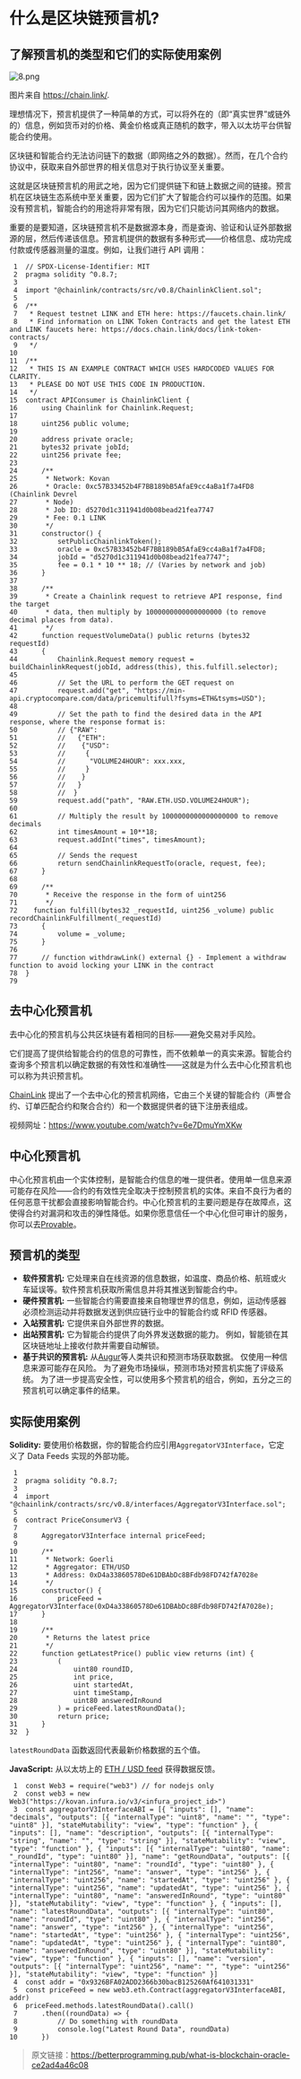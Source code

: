 # 什么是区块链预言机?

## 了解预言机的类型和它们的实际使用案例

![8.png](https://img.learnblockchain.cn/attachments/2022/03/VHgpdWbA623d82b28c97a.png)

图片来自 https://chain.link/. 

理想情况下，预言机提供了一种简单的方式，可以将外在的（即“真实世界”或链外的）信息，例如货币对的价格、黄金价格或真正随机的数字，带入以太坊平台供智能合约使用。

区块链和智能合约无法访问链下的数据（即网络之外的数据）。然而，在几个合约协议中，获取来自外部世界的相关信息对于执行协议至关重要。

这就是区块链预言机的用武之地，因为它们提供链下和链上数据之间的链接。预言机在区块链生态系统中至关重要，因为它们扩大了智能合约可以操作的范围。如果没有预言机，智能合约的用途将非常有限，因为它们只能访问其网络内的数据。

重要的是要知道，区块链预言机不是数据源本身，而是查询、验证和认证外部数据源的层，然后传递该信息。预言机提供的数据有多种形式——价格信息、成功完成付款或传感器测量的温度。例如，让我们进行 API 调用：

```
 1  // SPDX-License-Identifier: MIT
 2  pragma solidity ^0.8.7;
 3
 4  import "@chainlink/contracts/src/v0.8/ChainlinkClient.sol";
 5
 6  /**
 7   * Request testnet LINK and ETH here: https://faucets.chain.link/
 8   * Find information on LINK Token Contracts and get the latest ETH  and LINK faucets here: https://docs.chain.link/docs/link-token-contracts/
 9   */
10
11  /**
12   * THIS IS AN EXAMPLE CONTRACT WHICH USES HARDCODED VALUES FOR CLARITY.
13   * PLEASE DO NOT USE THIS CODE IN PRODUCTION.
14   */
15  contract APIConsumer is ChainlinkClient {
16      using Chainlink for Chainlink.Request;
17  
18      uint256 public volume;
19    
20      address private oracle;
21      bytes32 private jobId;
22      uint256 private fee;
23    
24      /**
25       * Network: Kovan
26       * Oracle: 0xc57B33452b4F7BB189bB5AfaE9cc4aBa1f7a4FD8 (Chainlink Devrel   
27       * Node)
28       * Job ID: d5270d1c311941d0b08bead21fea7747
29       * Fee: 0.1 LINK
30       */
31      constructor() {
32          setPublicChainlinkToken();
33          oracle = 0xc57B33452b4F7BB189bB5AfaE9cc4aBa1f7a4FD8;
34          jobId = "d5270d1c311941d0b08bead21fea7747";
35          fee = 0.1 * 10 ** 18; // (Varies by network and job)
36      }
37    
38      /**
39       * Create a Chainlink request to retrieve API response, find the target
40       * data, then multiply by 1000000000000000000 (to remove decimal places from data).
41       */
42      function requestVolumeData() public returns (bytes32 requestId) 
43      {
44          Chainlink.Request memory request = buildChainlinkRequest(jobId, address(this), this.fulfill.selector);
45        
46          // Set the URL to perform the GET request on
47          request.add("get", "https://min-api.cryptocompare.com/data/pricemultifull?fsyms=ETH&tsyms=USD");
48        
49          // Set the path to find the desired data in the API response, where the response format is:
50          // {"RAW":
51          //   {"ETH":
52          //    {"USD":
53          //     {
54          //      "VOLUME24HOUR": xxx.xxx,
55          //     }
56          //    }
57          //   }
58          //  }
59          request.add("path", "RAW.ETH.USD.VOLUME24HOUR");
60        
61          // Multiply the result by 1000000000000000000 to remove decimals
62          int timesAmount = 10**18;
63          request.addInt("times", timesAmount);
64        
65          // Sends the request
66          return sendChainlinkRequestTo(oracle, request, fee);
67      }
68     
69      /**
70       * Receive the response in the form of uint256
71       */ 
72    function fulfill(bytes32 _requestId, uint256 _volume) public recordChainlinkFulfillment(_requestId)
73      {
74          volume = _volume;
75      }
76
77      // function withdrawLink() external {} - Implement a withdraw function to avoid locking your LINK in the contract
78  }
79

```


## 去中心化预言机

去中心化的预言机与公共区块链有着相同的目标——避免交易对手风险。

它们提高了提供给智能合约的信息的可靠性，而不依赖单一的真实来源。智能合约查询多个预言机以确定数据的有效性和准确性——这就是为什么去中心化预言机也可以称为共识预言机。

[ChainLink](https://chainlinklabs.com/) 提出了一个去中心化的预言机网络，它由三个关键的智能合约（声誉合约、订单匹配合约和聚合合约）和一个数据提供者的链下注册表组成。

视频网址：https://www.youtube.com/watch?v=6e7DmuYmXKw



## 中心化预言机

中心化预言机由一个实体控制，是智能合约信息的唯一提供者。使用单一信息来源可能存在风险——合约的有效性完全取决于控制预言机的实体。来自不良行为者的任何恶意干扰都会直接影响智能合约。中心化预言机的主要问题是存在故障点，这使得合约对漏洞和攻击的弹性降低。如果你愿意信任一个中心化但可审计的服务，你可以去[Provable](https://provable.xyz/)。

## 预言机的类型

- **软件预言机:** 它处理来自在线资源的信息数据，如温度、商品价格、航班或火车延误等。软件预言机获取所需信息并将其推送到智能合约中。
- **硬件预言机:** 一些智能合约需要直接来自物理世界的信息，例如，运动传感器必须检测运动并将数据发送到供应链行业中的智能合约或 RFID 传感器。
- **入站预言机:** 它提供来自外部世界的数据。
- **出站预言机:** 它为智能合约提供了向外界发送数据的能力。 例如，智能锁在其区块链地址上接收付款并需要自动解锁。
- **基于共识的预言机:**  从[Augur](https://augur.net/)等人类共识和预测市场获取数据。 仅使用一种信息来源可能存在风险。 为了避免市场操纵，预测市场对预言机实施了评级系统。 为了进一步提高安全性，可以使用多个预言机的组合，例如，五分之三的预言机可以确定事件的结果。

## 实际使用案例

**Solidity:**  要使用价格数据，你的智能合约应引用`AggregatorV3Interface`，它定义了 Data Feeds 实现的外部功能。

```
 1
 2  pragma solidity ^0.8.7;
 3  
 4  import   "@chainlink/contracts/src/v0.8/interfaces/AggregatorV3Interface.sol";
 5
 6  contract PriceConsumerV3 {
 7
 8      AggregatorV3Interface internal priceFeed;
 9
10      /**
11       * Network: Goerli
12       * Aggregator: ETH/USD
13       * Address: 0xD4a33860578De61DBAbDc8BFdb98FD742fA7028e
14       */
15      constructor() {
16          priceFeed = AggregatorV3Interface(0xD4a33860578De61DBAbDc8BFdb98FD742fA7028e);
17      }
18
19      /**
20       * Returns the latest price
21       */
22      function getLatestPrice() public view returns (int) {
23          (
24              uint80 roundID, 
25              int price,
26              uint startedAt,
27              uint timeStamp,
28              uint80 answeredInRound
29          ) = priceFeed.latestRoundData();
30          return price;
31      }
32  }
```


`latestRoundData` 函数返回代表最新价格数据的五个值。

**JavaScript:** 从以太坊上的 [ETH / USD feed](https://goerli.etherscan.io/address/0xD4a33860578De61DBAbDc8BFdb98FD742fA7028e) 获得数据反馈。

```
 1  const Web3 = require("web3") // for nodejs only
 2  const web3 = new Web3("https://kovan.infura.io/v3/<infura_project_id>")
 3  const aggregatorV3InterfaceABI = [{ "inputs": [], "name": "decimals", "outputs": [{ "internalType": "uint8", "name": "", "type": "uint8" }], "stateMutability": "view", "type": "function" }, { "inputs": [], "name": "description", "outputs": [{ "internalType": "string", "name": "", "type": "string" }], "stateMutability": "view", "type": "function" }, { "inputs": [{ "internalType": "uint80", "name": "_roundId", "type": "uint80" }], "name": "getRoundData", "outputs": [{ "internalType": "uint80", "name": "roundId", "type": "uint80" }, { "internalType": "int256", "name": "answer", "type": "int256" }, { "internalType": "uint256", "name": "startedAt", "type": "uint256" }, { "internalType": "uint256", "name": "updatedAt", "type": "uint256" }, { "internalType": "uint80", "name": "answeredInRound", "type": "uint80" }], "stateMutability": "view", "type": "function" }, { "inputs": [], "name": "latestRoundData", "outputs": [{ "internalType": "uint80", "name": "roundId", "type": "uint80" }, { "internalType": "int256", "name": "answer", "type": "int256" }, { "internalType": "uint256", "name": "startedAt", "type": "uint256" }, { "internalType": "uint256", "name": "updatedAt", "type": "uint256" }, { "internalType": "uint80", "name": "answeredInRound", "type": "uint80" }], "stateMutability": "view", "type": "function" }, { "inputs": [], "name": "version", "outputs": [{ "internalType": "uint256", "name": "", "type": "uint256" }], "stateMutability": "view", "type": "function" }]
 4  const addr = "0x9326BFA02ADD2366b30bacB125260Af641031331"
 5  const priceFeed = new web3.eth.Contract(aggregatorV3InterfaceABI, addr)
 6  priceFeed.methods.latestRoundData().call()
 7      .then((roundData) => {
 8          // Do something with roundData
 9          console.log("Latest Round Data", roundData)
10      })
```



> 原文链接：https://betterprogramming.pub/what-is-blockchain-oracle-ce2ad4a46c08
